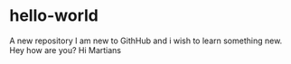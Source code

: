# hello-world
A new repository
I am new to GithHub and i wish to learn something new.
Hey how are you?
Hi Martians

